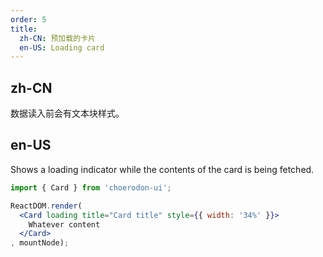 ```yaml
---
order: 5
title:
  zh-CN: 预加载的卡片
  en-US: Loading card
---
```


## zh-CN

数据读入前会有文本块样式。

## en-US

Shows a loading indicator while the contents of the card is being fetched.

````jsx
import { Card } from 'choerodon-ui';

ReactDOM.render(
  <Card loading title="Card title" style={{ width: '34%' }}>
    Whatever content
  </Card>
, mountNode);
````
